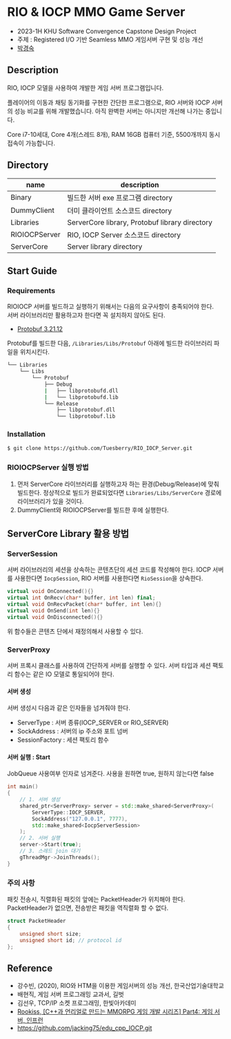 # RIO & IOCP MMO Game Server
* 2023-1H KHU Software Convergence Capstone Design Project
* 주제 : Registered I/O 기반 Seamless MMO 게임서버 구현 및 성능 개선
* [박경숙](https://github.com/Tuesberry)

## Description

RIO, IOCP 모델을 사용하여 개발한 게임 서버 프로그램입니다. </br>

플레이어의 이동과 채팅 동기화를 구현한 간단한 프로그램으로, RIO 서버와 IOCP 서버의 성능 비교를 위해 개발했습니다. 아직 완벽한 서버는 아니지만 개선해 나가는 중입니다.</br>

Core i7-10세대, Core 4개(스레드 8개), RAM 16GB 컴퓨터 기준, 5500개까지 동시접속이 가능합니다.

## Directory

| name     | description                                           |
| -------- | ------------------------------------------------------|
| Binary   | 빌드한 서버 exe 프로그램 directory                      |
| DummyClient | 더미 클라이언트 소스코드 directory                   |
| Libraries | ServerCore library, Protobuf library directory       |
| RIOIOCPServer  | RIO, IOCP Server 소스코드 directory              |
| ServerCore     | Server library directory                        |

## Start Guide

### Requirements
RIOIOCP 서버를 빌드하고 실행하기 위해서는 다음의 요구사항이 충족되어야 한다. </br>
서버 라이브러리만 활용하고자 한다면 꼭 설치하지 않아도 된다.

* [Protobuf 3.21.12](https://github.com/protocolbuffers/protobuf)

Protobuf를 빌드한 다음, `/Libraries/Libs/Protobuf` 아래에 빌드한 라이브러리 파일을 위치시킨다.</br>

```bash
└── Libraries
    └── Libs
        └── Protobuf
            ├── Debug
            |   ├── libprotobufd.dll 
            |   └── libprotobufd.lib
            └── Release
                ├── libprotobuf.dll 
                └── libprotobuf.lib
```

### Installation
```bash
$ git clone https://github.com/Tuesberry/RIO_IOCP_Server.git
```

### RIOIOCPServer 실행 방법
1. 먼저 ServerCore 라이브러리를 실행하고자 하는 환경(Debug/Release)에 맞춰 빌드한다. 정상적으로 빌드가 완료되었다면 `Libraries/Libs/ServerCore` 경로에 라이브러리가 있을 것이다.
2. DummyClient와 RIOIOCPServer를 빌드한 후에 실행한다.

## ServerCore Library 활용 방법

### ServerSession

서버 라이브러리의 세션을 상속하는 콘텐츠단의 세션 코드를 작성해야 한다.
IOCP 서버를 사용한다면 `IocpSession`, RIO 서버를 사용한다면 `RioSession`을 상속한다. 

```cpp
virtual void OnConnected(){}
virtual int OnRecv(char* buffer, int len) final;
virtual void OnRecvPacket(char* buffer, int len){}
virtual void OnSend(int len){}
virtual void OnDisconnected(){}
```

위 함수들은 콘텐츠 단에서 재정의해서 사용할 수 있다.

### ServerProxy

서버 프록시 클래스를 사용하여 간단하게 서버를 실행할 수 있다.
서버 타입과 세션 팩토리 함수는 같은 IO 모델로 통일되어야 한다. 

#### 서버 생성
서버 생성시 다음과 같은 인자들을 넘겨줘야 한다.

* ServerType : 서버 종류(IOCP_SERVER or RIO_SERVER)
* SockAddress : 서버의 ip 주소와 포트 넘버
* SessionFactory : 세션 팩토리 함수

#### 서버 실행 : Start
JobQueue 사용여부 인자로 넘겨준다. 사용을 원하면 true, 원하지 않는다면 false

```cpp
int main()
{
    // 1. 서버 생성
    shared_ptr<ServerProxy> server = std::make_shared<ServerProxy>(
        ServerType::IOCP_SERVER,
        SockAddress("127.0.0.1", 7777),
        std::make_shared<IocpServerSession>
    );
    // 2. 서버 실행
    server->Start(true);
    // 3. 스레드 join 대기
    gThreadMgr->JoinThreads();
}
```

### 주의 사항

패킷 전송시, 직렬화된 패킷의 앞에는 PacketHeader가 위치해야 한다.
PacketHeader가 없으면, 전송받은 패킷을 역직렬화 할 수 없다.
```cpp
struct PacketHeader
{
	unsigned short size;
	unsigned short id; // protocol id 
};
```

## Reference
* 강수빈, (2020), RIO와 HTM을 이용한 게임서버의 성능 개선, 한국산업기술대학교
* 배현직, 게임 서버 프로그래밍 교과서, 길벗
* 김선우, TCP/IP 소켓 프로그래밍, 한빛아카데미
* [Rookiss, [C++과 언리얼로 만드는 MMORPG 게임 개발 시리즈] Part4: 게임 서버, 인프런](https://www.inflearn.com/course/%EC%96%B8%EB%A6%AC%EC%96%BC-3d-mmorpg-4)
* https://github.com/jacking75/edu_cpp_IOCP.git

